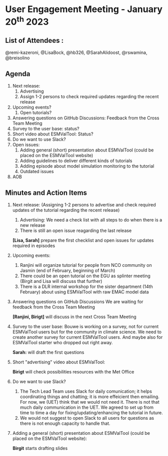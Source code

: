 # User Engagement Meeting - January 20<sup>th</sup> 2023

## List of Attendees : 
@remi-kazeroni, @LisaBock, @hb326, @SarahAlidoost, @rswamina, @breisolino

## Agenda

1. Next release: 
   1. Advertising
   2. Assign 1-2 persons to check required updates regarding the recent release 
2. Upcoming events? 
   1. Open tutorials?
3. Answering questions on GitHub Discussions: Feedback from the Cross Team Meeting
4. Survey to the user base: status? 
5. Short video about ESMValTool: Status?
6. Do we want to use Slack?
7. Open issues:
   1. Adding general (short) presentation about ESMValTool (could be placed on the ESMValTool website) 
   2. Adding guidelines to deliver different kinds of tutorials 
   3. Adding episode about model simulation monitoring to the tutorial
   4. Outdated issues
8. AOB

## Minutes and Action Items

1. Next release:
   (Assigning 1-2 persons to advertise and check required updates of the tutorial regarding the recent release) 
   1. Advertising: We need a check list with all steps to do when there is a new release
   2. There is still an open issue reagarding the last release

   **[Lisa, Sarah]** prepare the first checklist and open issues for updates required in episodes  

2. Upcoming events:
   1. Ranjini will organize tutorial for people from NCO community on Jasmin (end of February, beginning of March)
   2. There could be an open tutorial on the EGU as splinter meeting (Birgit and Lisa will discuss that further)
   3. There is a DLR internal workshop for the sister department (14th February) about using ESMValTool with raw EMAC model data

3. Answering questions on GitHub Discussions
   We are waiting for feedback from the Cross Team Meeting

   **[Ranjini, Birigt]** will discuss in the next Cross Team Meeting

4. Survey to the user base:
   Bouwe is working on a survey, not for current ESMValTool users but for the community in climate science. 
   We need to create another survey for current ESMValTool users. And maybe also for ESMValTool starter who dropped out right away.
   
   **Sarah:** will draft the first questions
   
5. Short "advertising" video about ESMValTool: 
    
    **Birigt** will check possibilities resources with the Met Office
    
6. Do we want to use Slack?
   1. The Tech Lead Team uses Slack for daily comunication; it helps coordinating things and chatting; it is more effeicient then emailing.
   For now, we (UET) think that we would not need it. There is not that much daily communication in the UET.
   We agreed to set up from time to time a day for fixing/updating/enhancing the tutorial in future.
   2. We would not suggest to open Slack to all users for questions as there is not enough capacity to handle that. 

7. Adding a general (short) presentation about ESMValTool (could be placed on the ESMValTool website): 

   **Birgit** starts drafting slides


